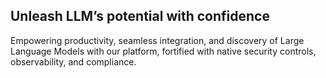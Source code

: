 ## Unleash LLM’s potential with confidence

Empowering productivity, seamless integration, and discovery of Large Language Models with our platform, fortified with native security controls, observability, and compliance.
